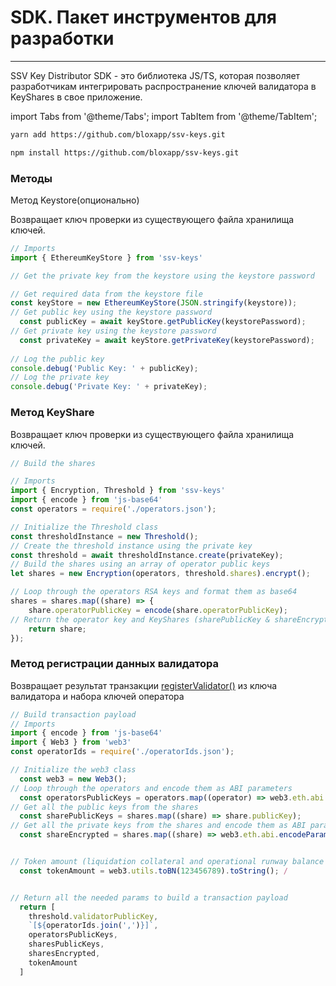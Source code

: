 # SDK. Пакет инструментов для разработки
___
<span class='ssv-text-bg'>SSV Key Distributor SDK</span> - это библиотека JS/TS, которая позволяет разработчикам интегрировать распространение ключей
валидатора в KeyShares в свое приложение.

import Tabs from '@theme/Tabs';
import TabItem from '@theme/TabItem';

<Tabs className="unique-tabs">
  <TabItem label="Yarn" value="yarn">

```bash
yarn add https://github.com/bloxapp/ssv-keys.git
```
  </TabItem>
  <TabItem label="NPM" value="npm">

```bash
npm install https://github.com/bloxapp/ssv-keys.git
```
  </TabItem>
</Tabs>

### Методы

Метод Keystore(опционально)

Возвращает ключ проверки из существующего файла хранилища ключей.

```js
// Imports
import { EthereumKeyStore } from 'ssv-keys'  

// Get the private key from the keystore using the keystore password

// Get required data from the keystore file
const keyStore = new EthereumKeyStore(JSON.stringify(keystore));
// Get public key using the keystore password
  const publicKey = await keyStore.getPublicKey(keystorePassword); 
// Get private key using the keystore password
  const privateKey = await keyStore.getPrivateKey(keystorePassword); 
  
// Log the public key
console.debug('Public Key: ' + publicKey); 
// Log the private key
console.debug('Private Key: ' + privateKey); 
```

### Метод KeyShare

Возвращает ключ проверки из существующего файла хранилища ключей.


```js
// Build the shares

// Imports
import { Encryption, Threshold } from 'ssv-keys'
import { encode } from 'js-base64'
const operators = require('./operators.json');

// Initialize the Threshold class
const thresholdInstance = new Threshold();
// Create the threshold instance using the private key
const threshold = await thresholdInstance.create(privateKey);
// Build the shares using an array of operator public keys
let shares = new Encryption(operators, threshold.shares).encrypt();

// Loop through the operators RSA keys and format them as base64
shares = shares.map((share) => {
    share.operatorPublicKey = encode(share.operatorPublicKey);
// Return the operator key and KeyShares (sharePublicKey & shareEncrypted)  
    return share;
});
```

### Метод регистрации данных валидатора

Возвращает результат транзакции <a href="/docs/ssv.network/dev/smartcontracts/validators_methods">registerValidator()</a> из ключа валидатора и набора ключей оператора

```js
// Build transaction payload
// Imports
import { encode } from 'js-base64'
import { Web3 } from 'web3'
const operatorIds = require('./operatorIds.json');

// Initialize the web3 class
  const web3 = new Web3(); 
// Loop through the operators and encode them as ABI parameters
  const operatorsPublicKeys = operators.map((operator) => web3.eth.abi.encodeParameter('string', encode(operator)));
// Get all the public keys from the shares
  const sharePublicKeys = shares.map((share) => share.publicKey);
// Get all the private keys from the shares and encode them as ABI parameters
  const shareEncrypted = shares.map((share) => web3.eth.abi.encodeParameter('string', share.privateKey));


// Token amount (liquidation collateral and operational runway balance to be funded)
  const tokenAmount = web3.utils.toBN(123456789).toString(); /


// Return all the needed params to build a transaction payload
  return [
    threshold.validatorPublicKey,
    `[${operatorIds.join(',')}]`,
    operatorsPublicKeys,
    sharesPublicKeys,
    sharesEncrypted,
    tokenAmount
  ]
```
